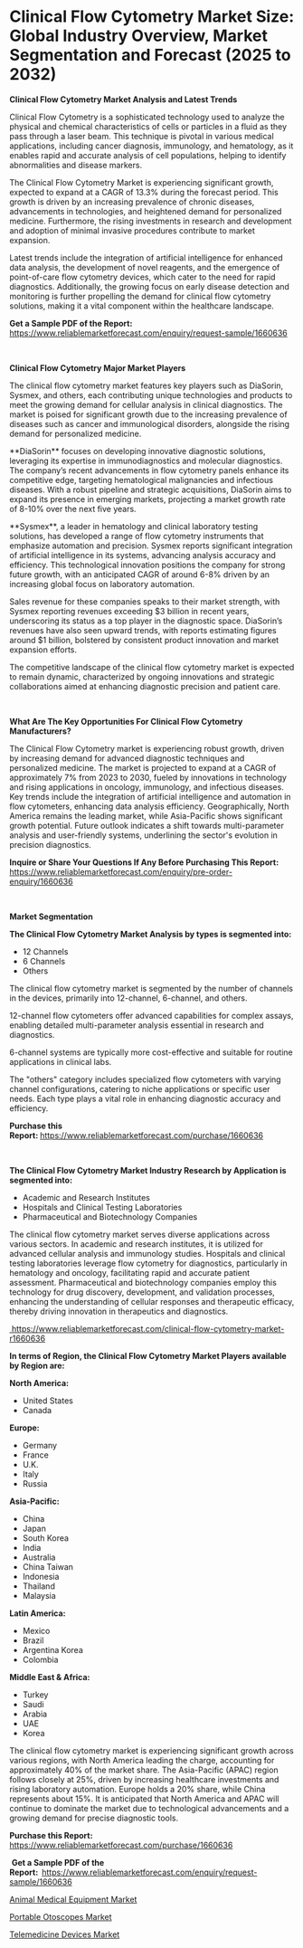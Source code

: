 <p><h1>Clinical Flow Cytometry Market Size: Global Industry Overview, Market Segmentation and Forecast (2025 to 2032)</h1></p><p><strong>Clinical Flow Cytometry Market Analysis and Latest Trends</strong></p>
<p><p>Clinical Flow Cytometry is a sophisticated technology used to analyze the physical and chemical characteristics of cells or particles in a fluid as they pass through a laser beam. This technique is pivotal in various medical applications, including cancer diagnosis, immunology, and hematology, as it enables rapid and accurate analysis of cell populations, helping to identify abnormalities and disease markers.</p><p>The Clinical Flow Cytometry Market is experiencing significant growth, expected to expand at a CAGR of 13.3% during the forecast period. This growth is driven by an increasing prevalence of chronic diseases, advancements in technologies, and heightened demand for personalized medicine. Furthermore, the rising investments in research and development and adoption of minimal invasive procedures contribute to market expansion. </p><p>Latest trends include the integration of artificial intelligence for enhanced data analysis, the development of novel reagents, and the emergence of point-of-care flow cytometry devices, which cater to the need for rapid diagnostics. Additionally, the growing focus on early disease detection and monitoring is further propelling the demand for clinical flow cytometry solutions, making it a vital component within the healthcare landscape.</p></p>
<p><strong>Get a Sample PDF of the Report:&nbsp;</strong> <a href="https://www.reliablemarketforecast.com/enquiry/request-sample/1660636?utm_campaign=1108&utm_medium=2&utm_source=Github&utm_content=ia&utm_term=04032025&utm_id=clinical-flow-cytometry">https://www.reliablemarketforecast.com/enquiry/request-sample/1660636</a></p>
<p>&nbsp;</p>
<p><strong>Clinical Flow Cytometry Major Market Players</strong></p>
<p><p>The clinical flow cytometry market features key players such as DiaSorin, Sysmex, and others, each contributing unique technologies and products to meet the growing demand for cellular analysis in clinical diagnostics. The market is poised for significant growth due to the increasing prevalence of diseases such as cancer and immunological disorders, alongside the rising demand for personalized medicine.</p><p>**DiaSorin** focuses on developing innovative diagnostic solutions, leveraging its expertise in immunodiagnostics and molecular diagnostics. The company’s recent advancements in flow cytometry panels enhance its competitive edge, targeting hematological malignancies and infectious diseases. With a robust pipeline and strategic acquisitions, DiaSorin aims to expand its presence in emerging markets, projecting a market growth rate of 8-10% over the next five years.</p><p>**Sysmex**, a leader in hematology and clinical laboratory testing solutions, has developed a range of flow cytometry instruments that emphasize automation and precision. Sysmex reports significant integration of artificial intelligence in its systems, advancing analysis accuracy and efficiency. This technological innovation positions the company for strong future growth, with an anticipated CAGR of around 6-8% driven by an increasing global focus on laboratory automation.</p><p>Sales revenue for these companies speaks to their market strength, with Sysmex reporting revenues exceeding $3 billion in recent years, underscoring its status as a top player in the diagnostic space. DiaSorin’s revenues have also seen upward trends, with reports estimating figures around $1 billion, bolstered by consistent product innovation and market expansion efforts.</p><p>The competitive landscape of the clinical flow cytometry market is expected to remain dynamic, characterized by ongoing innovations and strategic collaborations aimed at enhancing diagnostic precision and patient care.</p></p>
<p>&nbsp;</p>
<p><strong>What Are The Key Opportunities For Clinical Flow Cytometry Manufacturers?</strong></p>
<p><p>The Clinical Flow Cytometry market is experiencing robust growth, driven by increasing demand for advanced diagnostic techniques and personalized medicine. The market is projected to expand at a CAGR of approximately 7% from 2023 to 2030, fueled by innovations in technology and rising applications in oncology, immunology, and infectious diseases. Key trends include the integration of artificial intelligence and automation in flow cytometers, enhancing data analysis efficiency. Geographically, North America remains the leading market, while Asia-Pacific shows significant growth potential. Future outlook indicates a shift towards multi-parameter analysis and user-friendly systems, underlining the sector's evolution in precision diagnostics.</p></p>
<p><strong>Inquire or Share Your Questions If Any Before Purchasing This Report:</strong> <a href="https://www.reliablemarketforecast.com/enquiry/pre-order-enquiry/1660636?utm_campaign=1108&utm_medium=2&utm_source=Github&utm_content=ia&utm_term=04032025&utm_id=clinical-flow-cytometry">https://www.reliablemarketforecast.com/enquiry/pre-order-enquiry/1660636</a></p>
<p>&nbsp;</p>
<p><strong>Market Segmentation</strong></p>
<p><strong>The Clinical Flow Cytometry Market Analysis by types is segmented into:</strong></p>
<p><ul><li>12 Channels</li><li>6 Channels</li><li>Others</li></ul></p>
<p><p>The clinical flow cytometry market is segmented by the number of channels in the devices, primarily into 12-channel, 6-channel, and others. </p><p>12-channel flow cytometers offer advanced capabilities for complex assays, enabling detailed multi-parameter analysis essential in research and diagnostics. </p><p>6-channel systems are typically more cost-effective and suitable for routine applications in clinical labs. </p><p>The "others" category includes specialized flow cytometers with varying channel configurations, catering to niche applications or specific user needs. Each type plays a vital role in enhancing diagnostic accuracy and efficiency.</p></p>
<p><strong>Purchase this Report:&nbsp;</strong><a href="https://www.reliablemarketforecast.com/purchase/1660636?utm_campaign=1108&utm_medium=2&utm_source=Github&utm_content=ia&utm_term=04032025&utm_id=clinical-flow-cytometry">https://www.reliablemarketforecast.com/purchase/1660636</a></p>
<p>&nbsp;</p>
<p><strong>The Clinical Flow Cytometry Market Industry Research by Application is segmented into:</strong></p>
<p><ul><li>Academic and Research Institutes</li><li>Hospitals and Clinical Testing Laboratories</li><li>Pharmaceutical and Biotechnology Companies</li></ul></p>
<p><p>The clinical flow cytometry market serves diverse applications across various sectors. In academic and research institutes, it is utilized for advanced cellular analysis and immunology studies. Hospitals and clinical testing laboratories leverage flow cytometry for diagnostics, particularly in hematology and oncology, facilitating rapid and accurate patient assessment. Pharmaceutical and biotechnology companies employ this technology for drug discovery, development, and validation processes, enhancing the understanding of cellular responses and therapeutic efficacy, thereby driving innovation in therapeutics and diagnostics.</p></p>
<p><a href="https://www.reliablemarketforecast.com/clinical-flow-cytometry-market-r1660636?utm_campaign=1108&utm_medium=2&utm_source=Github&utm_content=ia&utm_term=04032025&utm_id=clinical-flow-cytometry">&nbsp;https://www.reliablemarketforecast.com/clinical-flow-cytometry-market-r1660636</a></p>
<p><strong>In terms of Region, the Clinical Flow Cytometry Market Players available by Region are:</strong></p>
<p>
    <p> <strong> North America: </strong>
        <ul>
            <li>United States</li>
            <li>Canada</li>
        </ul>
        </p> 
    <p> <strong> Europe: </strong>
        <ul>
            <li>Germany</li>
            <li>France</li>
            <li>U.K.</li>
            <li>Italy</li>
            <li>Russia</li>
        </ul>
        </p> 
    <p> <strong> Asia-Pacific: </strong>
        <ul>
            <li>China</li>
            <li>Japan</li>
            <li>South Korea</li>
            <li>India</li>
            <li>Australia</li>
            <li>China Taiwan</li>
            <li>Indonesia</li>
            <li>Thailand</li>
            <li>Malaysia</li>
        </ul>
        </p> 
    <p> <strong> Latin America: </strong>
        <ul>
            <li>Mexico</li>
            <li>Brazil</li>
            <li>Argentina Korea</li>
            <li>Colombia</li>
        </ul>
        </p> 
    <p> <strong> Middle East & Africa: </strong>
        <ul>
            <li>Turkey</li>
            <li>Saudi</li>
            <li>Arabia</li>
            <li>UAE</li>
            <li>Korea</li>
        </ul>
    </p>
    </p>
<p><p>The clinical flow cytometry market is experiencing significant growth across various regions, with North America leading the charge, accounting for approximately 40% of the market share. The Asia-Pacific (APAC) region follows closely at 25%, driven by increasing healthcare investments and rising laboratory automation. Europe holds a 20% share, while China represents about 15%. It is anticipated that North America and APAC will continue to dominate the market due to technological advancements and a growing demand for precise diagnostic tools.</p></p>
<p><strong>Purchase this Report: </strong><a href="https://www.reliablemarketforecast.com/purchase/1660636?utm_campaign=1108&utm_medium=2&utm_source=Github&utm_content=ia&utm_term=04032025&utm_id=clinical-flow-cytometry">https://www.reliablemarketforecast.com/purchase/1660636</a></p>
<p>&nbsp;<strong>Get a Sample PDF of the Report:&nbsp;&nbsp;</strong><a href="https://www.reliablemarketforecast.com/enquiry/request-sample/1660636?utm_campaign=1108&utm_medium=2&utm_source=Github&utm_content=ia&utm_term=04032025&utm_id=clinical-flow-cytometry">https://www.reliablemarketforecast.com/enquiry/request-sample/1660636</a></p>
<p><strong></strong></p>
<p><p><a href="https://github.com/cavushjla/Market-Research-Report-List-1/blob/main/animal-medical-equipment-market.md?utm_campaign=1108&utm_medium=2&utm_source=Github&utm_content=ia&utm_term=04032025&utm_id=clinical-flow-cytometry">Animal Medical Equipment Market</a></p><p><a href="https://github.com/CliffMedina6/Market-Research-Report-List-7/blob/main/portable-otoscopes-market.md?utm_campaign=1108&utm_medium=2&utm_source=Github&utm_content=ia&utm_term=04032025&utm_id=clinical-flow-cytometry">Portable Otoscopes Market</a></p><p><a href="https://github.com/coricnzati/Market-Research-Report-List-1/blob/main/telemedicine-devices-market.md?utm_campaign=1108&utm_medium=2&utm_source=Github&utm_content=ia&utm_term=04032025&utm_id=clinical-flow-cytometry">Telemedicine Devices Market</a></p></p>